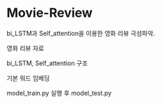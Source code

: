 # Movie-Review
bi_LSTM과 Self_attention을 이용한 영화 리뷰 극성파악.

영화 리뷰 자료

bi_LSTM, Self_attention 구조

기본 워드 임베딩

model_train.py 실행 후 model_test.py
